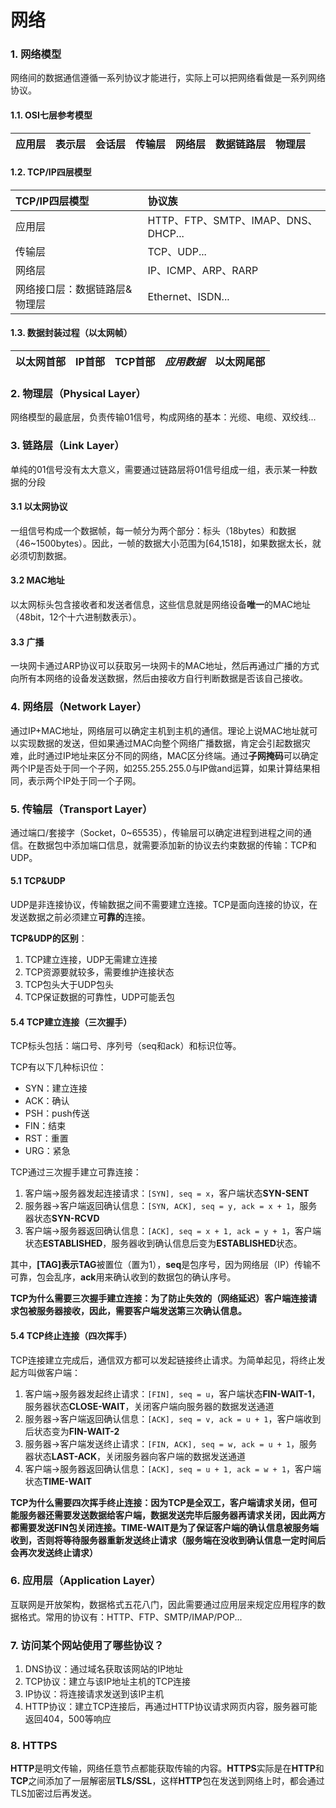 # 网络
### 1. 网络模型
网络间的数据通信遵循一系列协议才能进行，实际上可以把网络看做是一系列网络协议。
#### 1.1. OSI七层参考模型
|应用层|表示层|会话层|传输层|网络层|数据链路层|物理层|
|---|---|---|---|---|---|---|
#### 1.2. TCP/IP四层模型
|TCP/IP四层模型|协议族|
|:---|:---|
|应用层|HTTP、FTP、SMTP、IMAP、DNS、DHCP...|
|传输层|TCP、UDP...|
|网络层|IP、ICMP、ARP、RARP|
|网络接口层：数据链路层&物理层|Ethernet、ISDN...|
#### 1.3. 数据封装过程（以太网帧）
|以太网首部|IP首部|TCP首部|*应用数据*|以太网尾部|
|---|---|---|---|---|
### 2. 物理层（Physical Layer）
网络模型的最底层，负责传输01信号，构成网络的基本：光缆、电缆、双绞线...
### 3. 链路层（Link Layer）
单纯的01信号没有太大意义，需要通过链路层将01信号组成一组，表示某一种数据的分段
#### 3.1 以太网协议
一组信号构成一个数据帧，每一帧分为两个部分：标头（18bytes）和数据（46~1500bytes）。因此，一帧的数据大小范围为[64,1518]，如果数据太长，就必须切割数据。
#### 3.2 MAC地址
以太网标头包含接收者和发送者信息，这些信息就是网络设备**唯一**的MAC地址（48bit，12个十六进制数表示）。
#### 3.3 广播
一块网卡通过ARP协议可以获取另一块网卡的MAC地址，然后再通过广播的方式向所有本网络的设备发送数据，然后由接收方自行判断数据是否该自己接收。
### 4. 网络层（Network Layer）
通过IP+MAC地址，网络层可以确定主机到主机的通信。理论上说MAC地址就可以实现数据的发送，但如果通过MAC向整个网络广播数据，肯定会引起数据灾难，此时通过IP地址来区分不同的网络，MAC区分终端。通过**子网掩码**可以确定两个IP是否处于同一个子网，如255.255.255.0与IP做and运算，如果计算结果相同，表示两个IP处于同一个子网。
### 5. 传输层（Transport Layer）
通过端口/套接字（Socket，0~65535），传输层可以确定进程到进程之间的通信。在数据包中添加端口信息，就需要添加新的协议去约束数据的传输：TCP和UDP。
#### 5.1 TCP&UDP
UDP是非连接协议，传输数据之间不需要建立连接。TCP是面向连接的协议，在发送数据之前必须建立**可靠的**连接。

**TCP&UDP的区别**：
1. TCP建立连接，UDP无需建立连接
2. TCP资源要就较多，需要维护连接状态
3. TCP包头大于UDP包头
4. TCP保证数据的可靠性，UDP可能丢包

#### 5.4 TCP建立连接（三次握手）
TCP标头包括：端口号、序列号（seq和ack）和标识位等。

TCP有以下几种标识位：
* SYN：建立连接
* ACK：确认
* PSH：push传送
* FIN：结束
* RST：重置
* URG：紧急

TCP通过三次握手建立可靠连接：
1. 客户端->服务器发起连接请求：`[SYN], seq = x`，客户端状态**SYN-SENT**
2. 服务器->客户端返回确认信息：`[SYN, ACK], seq = y, ack = x + 1`，服务器状态**SYN-RCVD**
3. 客户端->服务器返回确认信息：`[ACK], seq = x + 1, ack = y + 1`，客户端状态**ESTABLISHED**，服务器收到确认信息后变为**ESTABLISHED**状态。

其中，**[TAG]**表示**TAG**被置位（置为1），**seq**是包序号，因为网络层（IP）传输不可靠，包会乱序，**ack**用来确认收到的数据包的确认序号。

**TCP为什么需要三次握手建立连接：为了防止失效的（网络延迟）客户端连接请求包被服务器接收，因此，需要客户端发送第三次确认信息。**

#### 5.4 TCP终止连接（四次挥手）
TCP连接建立完成后，通信双方都可以发起链接终止请求。为简单起见，将终止发起方叫做客户端：
1. 客户端->服务器发起终止请求：`[FIN], seq = u`，客户端状态**FIN-WAIT-1**，服务器状态**CLOSE-WAIT**，关闭客户端向服务器的数据发送通道
2. 服务器->客户端返回确认信息：`[ACK], seq = v, ack = u + 1`，客户端收到后状态变为**FIN-WAIT-2**
3. 服务器->客户端发送终止请求：`[FIN, ACK], seq = w, ack = u + 1`，服务器状态**LAST-ACK**，关闭服务器向客户端的数据发送通道
4. 客户端->服务器返回确认信息：`[ACK], seq = u + 1, ack = w + 1`，客户端状态**TIME-WAIT**

**TCP为什么需要四次挥手终止连接：因为TCP是全双工，客户端请求关闭，但可能服务器还需要发送数据给客户端，数据发送完毕后服务器再请求关闭，因此两方都需要发送FIN包关闭连接。TIME-WAIT是为了保证客户端的确认信息被服务端收到，否则将等待服务器重新发送终止请求（服务端在没收到确认信息一定时间后会再次发送终止请求）**

### 6. 应用层（Application Layer）
互联网是开放架构，数据格式五花八门，因此需要通过应用层来规定应用程序的数据格式。常用的协议有：HTTP、FTP、SMTP/IMAP/POP...

### 7. 访问某个网站使用了哪些协议？
1. DNS协议：通过域名获取该网站的IP地址
2. TCP协议：建立与该IP地址主机的TCP连接
3. IP协议：将连接请求发送到该IP主机
4. HTTP协议：建立TCP连接后，再通过HTTP协议请求网页内容，服务器可能返回404，500等响应

### 8. HTTPS
**HTTP**是明文传输，网络任意节点都能获取传输的内容。**HTTPS**实际是在**HTTP**和**TCP**之间添加了一层解密层**TLS/SSL**，这样**HTTP**包在发送到网络上时，都会通过TLS加密过后再发送。
